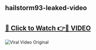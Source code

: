 ## hailstorm93-leaked-video 

# <h2><a href="http://freeplayer.one?title=hailstorm93-leaked-video&ref=21J">🔗 Click to Watch 👉🔴 VIDEO</a></h2>

<a href="http://freeplayer.one?title=hailstorm93-leaked-video&ref=21J" rel="nofollow" data-target="animated-image.originalLink"><img src="https://i.ibb.co.com/xMMVF88/686577567.gif" alt="Viral Video Original" style="max-width: 100%; display: inline-block;" data-target="animated-image.originalImage"></a>


